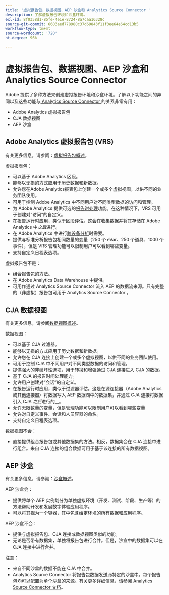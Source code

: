```yaml
---
title: '虚拟报告包、数据视图、AEP 沙盒和 Analytics Source Connector '
description: 了解虚拟报告环境和沙盒环境。
exl-id: 8f0358d1-85fe-4e1e-8724-8a7caa16328c
source-git-commit: 6603aed778980c37d69843f11f3ee64e64cd13b5
workflow-type: tm+mt
source-wordcount: '720'
ht-degree: 96%

---
```


# 虚拟报告包、数据视图、AEP 沙盒和 Analytics Source Connector 

Adobe 提供了多种方法来创建虚拟报告环境和沙盒环境。了解以下功能之间的异同以及这些功能与[ Analytics Source Connector ](https://experienceleague.adobe.com/docs/experience-platform/sources/ui-tutorials/create/adobe-applications/analytics.html?lang=zh-Hans)的关系非常有用：

* Adobe Analytics 虚拟报告包
* CJA 数据视图
* AEP 沙盒

## Adobe Analytics 虚拟报告包 (VRS)

有关更多信息，请参阅：[虚拟报告包概述](https://experienceleague.adobe.com/docs/analytics/components/virtual-report-suites/vrs-about.html?lang=zh-Hans)。

虚拟报表包：

* 可以基于 Adobe Analytics 区段。
* 能够以无损的方式应用于历史数据和新数据。
* 允许您在Adobe Analytics报表包上创建一个或多个虚拟视图，以供不同的业务团队使用。
* 可用于控制 Adobe Analytics 中不同用户对不同类型数据的访问和管理。
* 为 Adobe Analytics 提供可选的[报告时处理](https://experienceleague.adobe.com/docs/analytics/components/virtual-report-suites/vrs-report-time-processing.html?lang=zh-Hans)功能。在这种情况下，VRS 可用于创建对“访问”的自定义。
* 在报告运行时应用，类似于区段评估。这会在收集数据并将其存储在 Adobe Analytics 中&#x200B;_之后_&#x200B;进行。
* 在 Adobe Analytics 中进行[跨设备分析](https://experienceleague.adobe.com/docs/analytics/components/cda/overview.html?lang=zh-Hans)时需要。
* 提供与标准分析报告包相同数量的变量（250 个 eVar、250 个道具、1000 个事件），但是 VRS 管理功能可以限制用户可以看到哪些变量。
* 支持自定义日程表选项。

虚拟报告包不是：

* 组合报告包的方法。
* 在 Adobe Analytics Data Warehouse 中提供。
* 可用作通过 Analytics Source Connector 流入 AEP 的数据流来源。只有完整的（非虚拟）报告包可用于 Analytics Source Connector 。


## CJA 数据视图

有关更多信息，请参阅[数据视图概述](https://experienceleague.adobe.com/docs/analytics-platform/using/cja-dataviews/data-views.html?lang=zh-Hans)。

数据视图：

* 可以基于 CJA 过滤器。
* 能够以无损的方式应用于历史数据和新数据。
* 允许您在 CJA 连接上创建一个或多个虚拟视图，以供不同的业务团队使用。
* 可用于控制 CJA 中不同用户对不同类型数据的访问和管理。
* 提供强大的非破坏性选项，用于转换和增强通过 CJA 连接进入 CJA 的数据。
* 基于 CJA 的报告时间处理能力。
* 允许用户创建对“会话”的自定义。
* 在报告运行时应用，类似于过滤器评估。这是在源连接器（Adobe Analytics 或其他连接器）将数据写入 AEP 数据湖中的数据集，并通过 CJA 连接将数据引入 CJA _之后_&#x200B;进行的&#x200B;__。
* 允许无限数量的变量，但是管理功能可以限制用户可以看到哪些变量
* 允许对自定义事件、会话和人员容器的命名。
* 支持自定义日程表选项。

数据视图不会：

* 直接提供组合报告包或其他数据集的方法。相反，数据集会在 CJA 连接中进行组合。来自 CJA 连接的组合数据可用于基于该连接的所有数据视图。

## AEP 沙盒

有关更多信息，请参阅：[沙盒概述](https://experienceleague.adobe.com/docs/experience-platform/sandbox/home.html?lang=zh-Hans)。

AEP 沙盒会：

* 提供将单个 AEP 实例划分为单独虚拟环境（开发、测试、阶段、生产等）的方法帮助开发和发展数字体验应用程序。
* 可以将其视为一个容器，其中包含给定环境的所有数据和应用程序。

AEP 沙盒不会：

* 提供与虚拟报告包、CJA 连接或数据视图类似的功能。
* 无论是否带有数据集，单独将报告包进行合并。但是，沙盒中的数据集可以在 CJA 连接中进行合并。

注意：

* 来自不同沙盒的数据不能在 CJA 中合并。
*  Analytics Source Connector 将报告包数据发送&#x200B;_到_&#x200B;特定的沙盒中。每个报告包均可以配置为单个沙盒的来源。有关更多详细信息，请参阅[ Analytics Source Connector 文档](https://experienceleague.adobe.com/docs/experience-platform/sources/ui-tutorials/create/adobe-applications/analytics.html?lang=en)。
